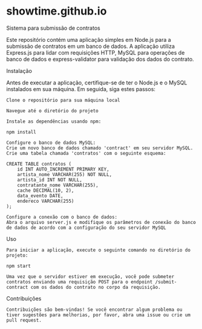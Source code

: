 # showtime.github.io

Sistema para submissão de contratos

Este repositório contém uma aplicação simples em Node.js para a submissão de contratos em um banco de dados. A aplicação utiliza Express.js para lidar com requisições HTTP, MySQL para operações de banco de dados e express-validator para validação dos dados do contrato.

Instalação

Antes de executar a aplicação, certifique-se de ter o Node.js e o MySQL instalados em sua máquina. Em seguida, siga estes passos:

    Clone o repositório para sua máquina local

    Navegue até o diretório do projeto

    Instale as dependências usando npm:

    npm install

    Configure o banco de dados MySQL:
    Crie um novo banco de dados chamado 'contract' em seu servidor MySQL.
    Crie uma tabela chamada 'contratos' com o seguinte esquema:

    CREATE TABLE contratos (
        id INT AUTO_INCREMENT PRIMARY KEY,
        artista_nome VARCHAR(255) NOT NULL,
        artista_id INT NOT NULL,
        contratante_nome VARCHAR(255),
        cache DECIMAL(10, 2),
        data_evento DATE,
        endereco VARCHAR(255)
    );

    Configure a conexão com o banco de dados:
    Abra o arquivo server.js e modifique os parâmetros de conexão do banco de dados de acordo com a configuração do seu servidor MySQL

Uso

    Para iniciar a aplicação, execute o seguinte comando no diretório do projeto:

    npm start

    Uma vez que o servidor estiver em execução, você pode submeter contratos enviando uma requisição POST para o endpoint /submit-contract com os dados do contrato no corpo da requisição. 

Contribuições

    Contribuições são bem-vindas! Se você encontrar algum problema ou tiver sugestões para melhorias, por favor, abra uma issue ou crie um pull request.
